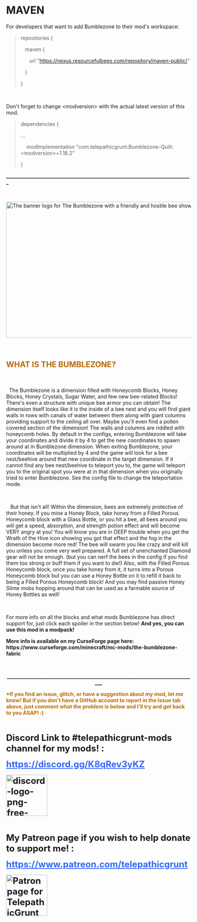# MAVEN

For developers that want to add Bumblezone to their mod's workspace:

<blockquote>
repositories {

&nbsp;&nbsp;&nbsp;maven {

&nbsp;&nbsp;&nbsp;&nbsp;&nbsp;&nbsp;url "https://nexus.resourcefulbees.com/repository/maven-public/"

&nbsp;&nbsp;&nbsp;}

}
</blockquote>

&nbsp;

Don't forget to change \<modversion> with the actual latest version of this mod.

<blockquote>
dependencies {

...

&nbsp;&nbsp;&nbsp;&nbsp;modImplementation "com.telepathicgrunt:Bumblezone-Quilt:\<modversion>+1.18.2"

}</blockquote>

**____________________________________________________________________________**

&nbsp;

<p><img style="display: block; margin-left: auto; margin-right: auto;" src="https://i.imgur.com/ovPqrFL.png" alt="The banner logo for The Bumblezone with a friendly and hostile bee shown below the mod name." width="999" height="370" /></p>
<p>&nbsp;</p>
<h2 style="color: #b76a00;"><strong>WHAT IS THE BUMBLEZONE?</strong></h2>
<p><span style="font-size: 14px;">&nbsp;</span></p>
<p><span style="font-size: 14px;">&nbsp; The Bumblezone is a dimension filled with Honeycomb Blocks, Honey Blocks, Honey Crystals, Sugar Water, and few new bee-related Blocks! There's even a structure with unique bee armor you can obtain! The dimension itself looks like it is the inside of a bee nest and you will find giant walls in rows with canals of water between them along with giant columns providing support to the ceiling all over. Maybe you'll even find a pollen covered section of the dimension! The walls and columns are riddled with honeycomb holes. By default in the configs, entering Bumblezone will take your coordinates and divide it by 4 to get the new coordinates to spawn around at in Bumblezone dimension. When exiting Bumblezone, your coordinates will be multiplied by 4 and the game will look for a bee nest/beehive around that new coordinate in the target dimension. If it cannot find any bee nest/beehive to teleport you to, the game will teleport you to the original spot you were at in that dimension when you originally tried to enter Bumblezone. See the config file to change the teleportation mode.&nbsp;</span></p>
<p><span style="font-size: 14px;">&nbsp;</span></p>
<p><span style="font-size: 14px;">&nbsp; &nbsp;But that isn't all! Within the dimension, bees are extremely protective of their honey. If you mine a Honey Block, take honey from a Filled Porous Honeycomb block with a Glass Bottle, or you hit a bee, all bees around you will get a speed, absorption, and strength potion effect and will become VERY angry at you! You will know you are in DEEP trouble when you get the Wrath of the Hive icon showing you got that effect and the fog in the dimension become more red! The bee will swarm you like crazy and will kill you unless you come very well prepared. A full set of unenchanted Diamond gear will not be enough. (but you can nerf the bees in the config if you find them too strong or buff them if you want to die!) Also, with the&nbsp;Filled Porous Honeycomb block, once you take honey from it, it turns into a Porous Honeycomb block but you can use a Honey Bottle on it to refill it back to being a Filled Porous Honeycomb block! And you may find passive Honey Slime mobs hopping around that can be used as a farmable source of Honey Bottles as well!</span></p>
<p><span style="font-size: 14px;">&nbsp;</span></p>
<p><span style="font-size: 14px;">For more info on all the blocks and what mods Bumblezone has direct support for, just click each spoiler in the section below! <strong>And yes, you can use this mod in a modpack!</strong></span></p>
<p><strong>More info is available on my CurseForge page here: https://www.curseforge.com/minecraft/mc-mods/the-bumblezone-fabric</strong></p>
<p>&nbsp;</p>
<p style="text-align: center;"><strong>______________________________________________________________________________</strong></p>
<p style="color: #b76a00;"><strong>*If you find an issue, glitch, or have a suggestion about my mod, let me know! But if you don't have a GitHub account to report in the Issue tab above, just comment what the problem is below and I'll try and get back to you ASAP! :)&nbsp;</strong></p>
<p>&nbsp;</p>
<p><span style="font-size: 24px;"><strong>Discord Link to #telepathicgrunt-mods channel for my mods! : </strong></span></p>
<p><span style="font-size: 24px; color: #3366ff;"><strong><a class="anchor-3Z-8Bb anchorUnderlineOnHover-2ESHQB" style="font-size: 24px; color: #3366ff;" tabindex="0" title="https://discord.gg/K8qRev3yKZ" role="button" href="https://discord.gg/K8qRev3yKZ" target="_blank" rel="noopener noreferrer">https://discord.gg/K8qRev3yKZ</a></strong></span></p>
<p><span style="font-size: 24px;"><strong><a class="anchor-3Z-8Bb anchorUnderlineOnHover-2ESHQB" style="font-size: 24px;" tabindex="0" title="https://discord.gg/K8qRev3yKZ" role="button" href="https://discord.gg/K8qRev3yKZ" target="_blank" rel="noopener noreferrer"><img src="https://www.freepnglogos.com/uploads/discord-logo-png/concours-discord-cartes-voeux-fortnite-france-6.png" alt="discord-logo-png-free-transparent-png-logos-discord-png-logo-300_300 (PNG)  | BeeIMG" width="112" height="112" /></a></strong></span></p>
<p>&nbsp;</p>
<p><span style="font-size: 24px;"><strong>My Patreon page if you wish to help donate to support me! :&nbsp;</strong></span></p>
<p><a style="font-size: 24px; color: #3366ff;" href="https://www.patreon.com/telepathicgrunt"><strong>https://www.patreon.com/telepathicgrunt</strong></a></p>
<p><span style="font-size: 24px; color: #3366ff;"><strong><img src="https://imgur.com/c5iRk6s" alt="" /><a title="https://www.patreon.com/telepathicgrunt" href="https://www.patreon.com/telepathicgrunt"><img src="https://i.imgur.com/c5iRk6s.png" alt="Patron page for TelepathicGrunt" width="112" height="112" /></a></strong></span></p>